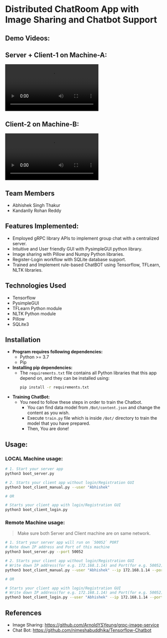 # Distributed ChatRoom App with Image Sharing and Chatbot Support

## Demo Videos:

## Server + Client-1 on Machine-A:
<video src="Demo Videos\Server + Client-1.mp4"></video>

## Client-2 on Machine-B:
<video src="Demo Videos\Client-2.mp4"></video>

## Team Members
- Abhishek Singh Thakur
- Kandanlly Rohan Reddy

## Features Implemented:
- Employed gRPC library APIs to implement group chat with a centralized server.
- Intuitive and User friendly GUI with PysimpleGUI python library.
- Image sharing with Pillow and Numpy Python libraries.
- Register-Login workflow with SQLite database support.
- Trained and Implement rule-based ChatBOT using Tensorflow, TFLearn, NLTK libraries.

## Technologies Used
- Tensorflow
- PysimpleGUI
- TFLearn Python module
- NLTK Python module
- Pillow
- SQLite3

## Installation
- **Program requires following dependencies:**
  - Python >= 3.7
  - Pip 
- **Installing pip dependencies:**
  - The `requirements.txt` file contains all Python libraries that this app depend on, and they can be installed using:
    ```sh
    pip install -r requirements.txt
    ```
- **Training ChatBot:**
  - You need to follow these steps in order to train the Chatbot.
    - You can find data model from `/Bot/content.json` and change the content as you wish.
    -  Execute `train.py` file which is inside `/Bot/` directory to train the model that you have prepared.
    -  Then, You are done!

## Usage:
### LOCAL Machine usage:
```sh
# 1. Start your server app
python3 boot_server.py 

# 2. Starts your client app without login/Registration GUI
python3 boot_client_manual.py --user "Abhishek"

# OR

# Starts your client app with login/Registration GUI
python3 boot_client_login.py
```

### Remote Machine usage:
> Make sure both Server and Client machine are on same network.
```sh
# 1. Start your server app will run on `50052` PORT
# Note down IP address and Port of this machine
python3 boot_server.py --port 50052

# 2. Starts your client app without login/Registration GUI
# Write down IP address(for e.g. 172.168.1.14) and Port(for e.g. 50052) of Server machine here
python3 boot_client_manual.py --user "Abhishek" --ip 172.168.1.14 --port 50052

# OR

# Starts your client app with login/Registration GUI
# Write down IP address(for e.g. 172.168.1.14) and Port(for e.g. 50052) of Server machine here
python3 boot_client_login.py --user "Abhishek" --ip 172.168.1.14 --port 50052
```

## References
- Image Sharing: https://github.com/ArnoldYSYeung/grpc-image-service
- Chat Bot: https://github.com/nimeshabuddhika/Tensorflow-Chatbot